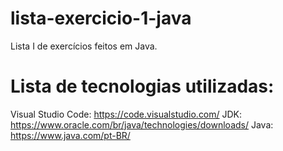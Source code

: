# lista-exercicio-1-java
Lista I de exercícios feitos em Java.

# Lista de tecnologias utilizadas:
Visual Studio Code: https://code.visualstudio.com/
JDK: https://www.oracle.com/br/java/technologies/downloads/
Java: https://www.java.com/pt-BR/
